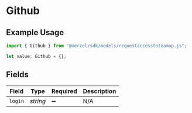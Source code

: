 # Github

## Example Usage

```typescript
import { Github } from "@vercel/sdk/models/requestaccesstoteamop.js";

let value: Github = {};
```

## Fields

| Field              | Type               | Required           | Description        |
| ------------------ | ------------------ | ------------------ | ------------------ |
| `login`            | *string*           | :heavy_minus_sign: | N/A                |